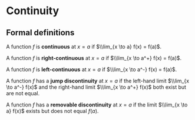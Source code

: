 # Continuity

## Formal definitions

A function $f$ is **continuous** at $x = a$ if
$\\lim_{x \to a} f(x) = f(a)$.

A function $f$ is **right-continuous** at $x = a$
if $\\lim_{x \to a^+} f(x) = f(a)$.

A function $f$ is **left-continuous** at $x = a$
if $\\lim_{x \to a^-} f(x) = f(a)$.

A function $f$ has a **jump discontinuity** at $x = a$ if
the left-hand limit $\\lim_{x \to a^-} f(x)$ and the right-hand limit
$\\lim_{x \to a^+} f(x)$ both exist but are not equal.

A function $f$ has a **removable discontinuity** at $x = a$ if
the limit $\\lim_{x \to a} f(x)$ exists but does not equal $f(a)$.